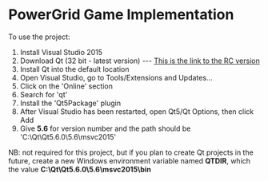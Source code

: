 # PowerGrid Game Implementation

To use the project:

1. Install Visual Studio 2015
2. Download Qt (32 bit - latest version) --- [This is the link to the RC version](http://download.qt.io/development_releases/qt/5.6/5.6.0-rc/qt-opensource-windows-x86-msvc2015-5.6.0-rc.exe)
3. Install Qt into the default location
4. Open Visual Studio, go to Tools/Extensions and Updates...
5. Click on the 'Online' section
6. Search for 'qt'
7. Install the 'Qt5Package' plugin
8. After Visual Studio has been restarted, open Qt5/Qt Options, then click Add
9. Give **5.6** for version number and the path should be 'C:\Qt\Qt5.6.0\5.6\msvc2015'

NB: not required for this project, but if you plan to create Qt projects in the future, create a new Windows environment variable named **QTDIR**, which the value **C:\Qt\Qt5.6.0\5.6\msvc2015\bin**